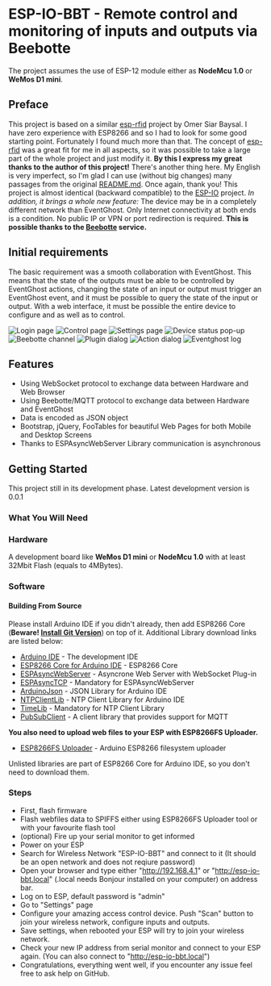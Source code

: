 # ESP-IO-BBT - Remote control and monitoring of inputs and outputs via Beebotte
The project assumes the use of ESP-12 module either as **NodeMcu 1.0** or **WeMos D1 mini**.

## Preface
This project is based on a similar [esp-rfid](https://github.com/omersiar/esp-rfid) project by Omer Siar Baysal.
I have zero experience with ESP8266 and so I had to look for some good starting point. Fortunately I found much more than that. The concept of [esp-rfid](https://github.com/omersiar/esp-rfid) was a great fit for me in all aspects, so it was possible to take a large part of the whole project and just modify it. **By this I express my great thanks to the author of this project!** 
There's another thing here. My English is very imperfect, so I'm glad I can use (without big changes) many passages from the original [README.md](https://github.com/omersiar/esp-rfid/blob/master/README.md). Once again, thank you!
This project is almost identical (backward compatible) to the [ESP-IO](https://github.com/Pako2/EventGhostPlugins/tree/master/ESP-IO) project.
*In addition, it brings a whole new feature:*
The device may be in a completely different network than EventGhost.
Only Internet connectivity at both ends is a condition.
No public IP or VPN or port redirection is required.
**This is possible thanks to the [Beebotte](https://beebotte.com) service.**

## Initial requirements
The basic requirement was a smooth collaboration with EventGhost. This means that the state of the outputs must be able to be controlled by EventGhost actions, changing the state of an input or output must trigger an EventGhost event, and it must be possible to query the state of the input or output.
With a web interface, it must be possible the entire device to configure and as well as to control.

![Login page](https://github.com/Pako2/EventGhostPlugins/raw/master/ESP-IO-BBT/Arduino/demo/index_htm-1184x216.png)
![Control page](https://github.com/Pako2/EventGhostPlugins/raw/master/ESP-IO-BBT/Arduino/demo/Control_htm-1184x465.png)
![Settings page](https://github.com/Pako2/EventGhostPlugins/raw/master/ESP-IO-BBT/Arduino/demo/Settings_htm-1184x1669.png)
![Device status pop-up](https://github.com/Pako2/EventGhostPlugins/raw/master/ESP-IO-BBT/Arduino/demo/DeviceStatus-1184x580.png)
![Beebotte channel](https://github.com/Pako2/EventGhostPlugins/raw/master/ESP-IO-BBT/Arduino/demo/BeebotteChannel.png)
![Plugin dialog](https://github.com/Pako2/EventGhostPlugins/raw/master/ESP-IO-BBT/Arduino/demo/PluginDialog.png)
![Action dialog](https://github.com/Pako2/EventGhostPlugins/raw/master/ESP-IO-BBT/Arduino/demo/SetPinStateDialog.png)
![Eventghost log](https://github.com/Pako2/EventGhostPlugins/raw/master/ESP-IO-BBT/Arduino/demo/EventGhostLog.png)

## Features
* Using WebSocket protocol to exchange data between Hardware and Web Browser
* Using Beebotte/MQTT protocol to exchange data between Hardware and EventGhost
* Data is encoded as JSON object
* Bootstrap, jQuery, FooTables for beautiful Web Pages for both Mobile and Desktop Screens
* Thanks to ESPAsyncWebServer Library communication is asynchronous

## Getting Started
This project still in its development phase.
Latest development version is 0.0.1

### What You Will Need 
### Hardware
A development board like **WeMos D1 mini** or **NodeMcu 1.0** with at least 32Mbit Flash (equals to 4MBytes).

### Software

#### Building From Source
Please install Arduino IDE if you didn't already, then add ESP8266 Core (**Beware! [Install Git Version](https://github.com/esp8266/Arduino#using-git-version)**) on top of it. Additional Library download links are listed below:

* [Arduino IDE](http://www.arduino.cc) - The development IDE
* [ESP8266 Core for Arduino IDE](https://github.com/esp8266/Arduino) - ESP8266 Core
* [ESPAsyncWebServer](https://github.com/me-no-dev/ESPAsyncWebServer) - Asyncrone Web Server with WebSocket Plug-in
* [ESPAsyncTCP](https://github.com/me-no-dev/ESPAsyncTCP) - Mandatory for ESPAsyncWebServer
* [ArduinoJson](https://github.com/bblanchon/ArduinoJson) - JSON Library for Arduino IDE
* [NTPClientLib](https://github.com/gmag11/NtpClient/) - NTP Client Library for Arduino IDE
* [TimeLib](https://github.com/PaulStoffregen/Time) - Mandatory for NTP Client Library
* [PubSubClient](https://github.com/knolleary/pubsubclient) - A client library that provides support for MQTT

**You also need to upload web files to your ESP with ESP8266FS Uploader.**

* [ESP8266FS Uploader](https://github.com/esp8266/arduino-esp8266fs-plugin) - Arduino ESP8266 filesystem uploader

Unlisted libraries are part of ESP8266 Core for Arduino IDE, so you don't need to download them.

### Steps
* First, flash firmware 
* Flash webfiles data to SPIFFS either using ESP8266FS Uploader tool or with your favourite flash tool 
* (optional) Fire up your serial monitor to get informed
* Power on your ESP
* Search for Wireless Network "ESP-IO-BBT" and connect to it (It should be an open network and does not reqiure password)
* Open your browser and type either "http://192.168.4.1" or "http://esp-io-bbt.local" (.local needs Bonjour installed on your computer) on address bar.
* Log on to ESP, default password is "admin"
* Go to "Settings" page
* Configure your amazing access control device. Push "Scan" button to join your wireless network, configure inputs and outputs.
* Save settings, when rebooted your ESP will try to join your wireless network.
* Check your new IP address from serial monitor and connect to your ESP again. (You can also connect to "http://esp-io-bbt.local")
* Congratulations, everything went well, if you encounter any issue feel free to ask help on GitHub.
